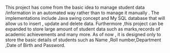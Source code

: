 This project has come from the basic idea to manage student data /information in an automated way rather than to manage it manually .
The implementations include Java swing concept  and My SQL database that will allow us to insert , update and delete data.
Furthermore ,this project can be expanded to store large amount of student data such as marks,records of academic achievements and many more.
As of now , it is designed only to store the basic details of students such as Name ,Roll number,Department ,Date of Birth and Password.
